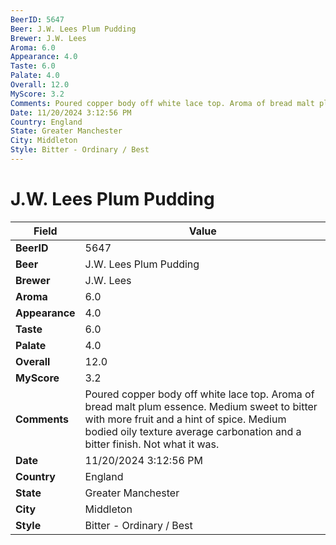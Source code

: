 ```yaml
---
BeerID: 5647
Beer: J.W. Lees Plum Pudding
Brewer: J.W. Lees
Aroma: 6.0
Appearance: 4.0
Taste: 6.0
Palate: 4.0
Overall: 12.0
MyScore: 3.2
Comments: Poured copper body off white lace top. Aroma of bread malt plum essence.  Medium sweet to bitter with more fruit and a hint of spice. Medium bodied oily texture average carbonation and a bitter finish.  Not what it was.
Date: 11/20/2024 3:12:56 PM
Country: England
State: Greater Manchester
City: Middleton
Style: Bitter - Ordinary / Best
---
```


# J.W. Lees Plum Pudding

| Field         | Value |
|---------------|-------|
| **BeerID** | 5647 |
| **Beer** | J.W. Lees Plum Pudding |
| **Brewer** | J.W. Lees |
| **Aroma** | 6.0 |
| **Appearance** | 4.0 |
| **Taste** | 6.0 |
| **Palate** | 4.0 |
| **Overall** | 12.0 |
| **MyScore** | 3.2 |
| **Comments** | Poured copper body off white lace top. Aroma of bread malt plum essence.  Medium sweet to bitter with more fruit and a hint of spice. Medium bodied oily texture average carbonation and a bitter finish.  Not what it was. |
| **Date** | 11/20/2024 3:12:56 PM |
| **Country** | England |
| **State** | Greater Manchester |
| **City** | Middleton |
| **Style** | Bitter - Ordinary / Best |
